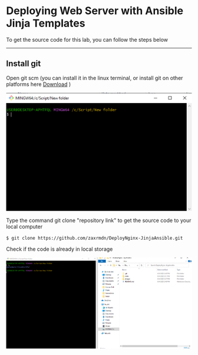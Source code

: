 # Deploying Web Server with Ansible Jinja Templates

To get the source code for this lab, you can follow the steps below

---
## Install git

Open git scm (you can install it in the linux terminal, or install git on other platforms here [Download](https://git-scm.com/downloads) )

![This is an image](./images/git-bash.png)

Type the command git clone "repository link" to get the source code to your local computer
```
$ git clone https://github.com/zaxrmdn/DeployNginx-JinjaAnsible.git
```

Check if the code is already in local storage

![This is an image](./images/code-exists.png)